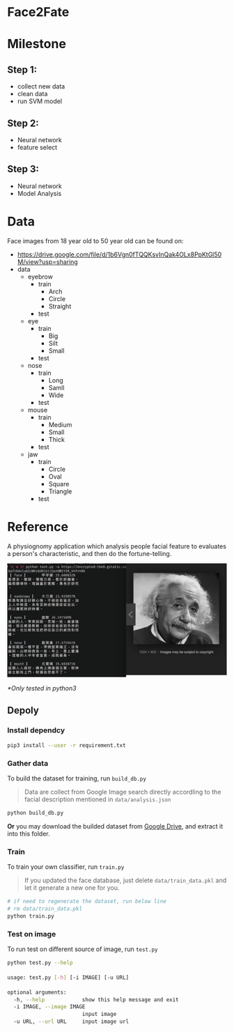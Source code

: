 # Face2Fate

# Milestone
## Step 1:
- collect new data
- clean data
- run SVM model

## Step 2:
- Neural network
- feature select

## Step 3:
-  Neural network
-  Model Analysis

# Data

Face images from 18 year old to 50 year old can be found on: 
- https://drive.google.com/file/d/1b6Vgn0fTQQKsvInQak4OLx8PpKtGl50M/view?usp=sharing
- data
  - eyebrow
     - train 
       - Arch
       - Circle
       - Straight
     - test
   - eye
     - train 
       - Big
       - Silt
       - Small
     - test   
   - nose
     - train 
       - Long
       - Samll
       - Wide
     - test
   - mouse
     - train 
       - Medium
       - Small
       - Thick
     - test
   - jaw
     - train 
       - Circle
       - Oval
       - Square
       - Triangle
     - test
 
# Reference

A physiognomy application which analysis people facial feature to
evaluates a person's characteristic, and then do the fortune-telling. 

![Demo](docs/demo.png)

_*Only tested in python3_

## Depoly

### Install dependcy

```bash
pip3 install --user -r requirement.txt
```

### Gather data

To build the dataset for training, run `build_db.py`
>Data are collect from Google Image search directly accordling to the facial description mentioned in `data/analysis.json`

```bash
python build_db.py
```

**Or** you may download the builded dataset from [Google Drive](https://drive.google.com/file/d/1Glm-2v-7xdMjOtmyX686G7zxLsHksct5/view?usp=sharing), and extract it into this folder.

### Train

To train your own classifier, run `train.py`  
> If you updated the face database, just delete `data/train_data.pkl` and
> let it generate a new one for you.

```bash
# if need to regenerate the dataset, run below line
# rm data/train_data.pkl
python train.py
```

### Test on image

To run test on different source of image, run `test.py`

```bash
python test.py --help

usage: test.py [-h] [-i IMAGE] [-u URL]

optional arguments:
  -h, --help            show this help message and exit
  -i IMAGE, --image IMAGE
                        input image
  -u URL, --url URL     input image url
```






